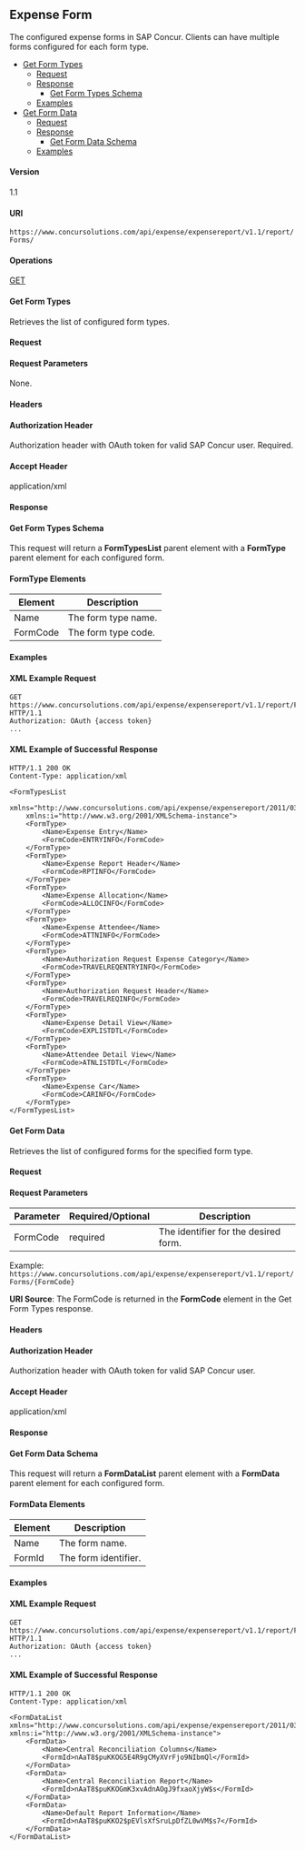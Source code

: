 
## Expense Form

The configured expense forms in SAP Concur. Clients can have multiple forms configured for each form type.

* [Get Form Types](#get-form-types)
  * [Request](#types-req)
  * [Response](#types-res)
    * [Get Form Types Schema](#types-schema)
  * [Examples](#types-examples)
* [Get Form Data](#get-form-data)
  * [Request](#data-req)
  * [Response](#data-res)
    * [Get Form Data Schema](#data-schema)
  * [Examples](#data-examples)

#### Version
1.1

#### URI
`https://www.concursolutions.com/api/expense/expensereport/v1.1/report/Forms/ `

#### Operations
[GET](#get)

#### <a name="get-form-types"></a>Get Form Types

Retrieves the list of configured form types.

#### <a name="types-req"></a>Request

#### Request Parameters
None.

#### Headers

#### Authorization Header
Authorization header with OAuth token for valid SAP Concur user. Required.

#### Accept Header
application/xml

#### <a name="types-res"></a>Response

#### <a name="types-schema"></a>Get Form Types Schema
This request will return a **FormTypesList** parent element with a **FormType** parent element for each configured form.

#### FormType Elements

|  Element |  Description |
| -------- | ------------ |
|  Name |  The form type name. |
|  FormCode |  The form type code. |

#### <a name="types-examples"></a>Examples

#### XML Example Request

```http
GET https://www.concursolutions.com/api/expense/expensereport/v1.1/report/Forms HTTP/1.1
Authorization: OAuth {access token}
...
```

#### XML Example of Successful Response

```http
HTTP/1.1 200 OK
Content-Type: application/xml

<FormTypesList
    xmlns="http://www.concursolutions.com/api/expense/expensereport/2011/03"
    xmlns:i="http://www.w3.org/2001/XMLSchema-instance">
    <FormType>
        <Name>Expense Entry</Name>
        <FormCode>ENTRYINFO</FormCode>
    </FormType>
    <FormType>
        <Name>Expense Report Header</Name>
        <FormCode>RPTINFO</FormCode>
    </FormType>
    <FormType>
        <Name>Expense Allocation</Name>
        <FormCode>ALLOCINFO</FormCode>
    </FormType>
    <FormType>
        <Name>Expense Attendee</Name>
        <FormCode>ATTNINFO</FormCode>
    </FormType>
    <FormType>
        <Name>Authorization Request Expense Category</Name>
        <FormCode>TRAVELREQENTRYINFO</FormCode>
    </FormType>
    <FormType>
        <Name>Authorization Request Header</Name>
        <FormCode>TRAVELREQINFO</FormCode>
    </FormType>
    <FormType>
        <Name>Expense Detail View</Name>
        <FormCode>EXPLISTDTL</FormCode>
    </FormType>
    <FormType>
        <Name>Attendee Detail View</Name>
        <FormCode>ATNLISTDTL</FormCode>
    </FormType>
    <FormType>
        <Name>Expense Car</Name>
        <FormCode>CARINFO</FormCode>
    </FormType>
</FormTypesList>
```

#### <a name="get-form-data"></a>Get Form Data

Retrieves the list of configured forms for the specified form type.

#### <a name="data-req"></a>Request

#### Request Parameters

| Parameter |Required/Optional| Description |
|-----------------|--------|-----------------------------|
FormCode | required | The identifier for the desired form. |

Example: `https://www.concursolutions.com/api/expense/expensereport/v1.1/report/Forms/{FormCode}`

**URI Source**: The FormCode is returned in the **FormCode** element in the Get Form Types response.

#### Headers

#### Authorization Header
Authorization header with OAuth token for valid SAP Concur user.

#### Accept Header
application/xml

#### <a name="data-res"></a>Response

#### <a name="data-schema"></a>Get Form Data Schema
This request will return a **FormDataList** parent element with a **FormData** parent element for each configured form.

#### FormData Elements

|  Element |  Description |
| -------- | ------------ |
|  Name |  The form name. |
|  FormId |  The form identifier. |

#### <a name="data-examples"></a>Examples

#### XML Example Request

```http
GET https://www.concursolutions.com/api/expense/expensereport/v1.1/report/Forms/RPTINFO HTTP/1.1
Authorization: OAuth {access token}
...
```

#### XML Example of Successful Response

```http
HTTP/1.1 200 OK
Content-Type: application/xml

<FormDataList xmlns="http://www.concursolutions.com/api/expense/expensereport/2011/03" xmlns:i="http://www.w3.org/2001/XMLSchema-instance">
    <FormData>
        <Name>Central Reconciliation Columns</Name>
        <FormId>nAaT8$puKKOG5E4R9gCMyXVrFjo9NIbmQl</FormId>
    </FormData>
    <FormData>
        <Name>Central Reconciliation Report</Name>
        <FormId>nAaT8$puKKOGmK3xvAdnAOgJ9fxaoXjyW$s</FormId>
    </FormData>
    <FormData>
        <Name>Default Report Information</Name>
        <FormId>nAaT8$puKKO2$pEVlsXfSruLpDfZL0wVM$s7</FormId>
    </FormData>
</FormDataList>
```
